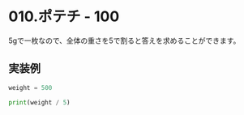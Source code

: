 # 010.ポテチ - 100

5gで一枚なので、全体の重さを5で割ると答えを求めることができます。

## 実装例

```python
weight = 500

print(weight / 5)
```

